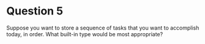 # Question 5

Suppose you want to store a sequence of tasks that you want to accomplish today, in order.
What built-in type would be most appropriate?

